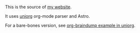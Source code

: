 This is the source of [my website](https://oleksii.shmalko.com).

It uses [uniorg](https://github.com/rasendubi/uniorg) org-mode parser and Astro.

For a bare-bones version, see [org-braindump example in uniorg](https://github.com/rasendubi/uniorg/tree/master/examples/org-braindump).
